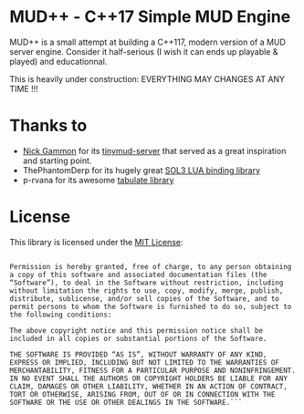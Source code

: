 # MUD++ - C++17 Simple MUD Engine

MUD++ is a small attempt at building a C++117, modern version of a MUD server engine.
Consider it half-serious (I wish it can ends up playable & played) and educationnal.

This is heavily under construction: EVERYTHING MAY CHANGES AT ANY TIME !!!

# Thanks to

- [Nick Gammon](http://www.gammon.com.au/) for its [tinymud-server](https://github.com/nickgammon/tinymudserver) that served as a great inspiration and starting point.
- ThePhantomDerp for its hugely great [SOL3 LUA binding library](https://github.com/ThePhD/sol2)
- p-rvana for its awesome [tabulate library](https://github.com/p-ranav/tabulate)

# License

This library is licensed under the [MIT License](http://opensource.org/licenses/MIT):

```Copyright (c) 2020 Joel FALCOU

Permission is hereby granted, free of charge, to any person obtaining a copy of this software and associated documentation files (the “Software”), to deal in the Software without restriction, including without limitation the rights to use, copy, modify, merge, publish, distribute, sublicense, and/or sell copies of the Software, and to permit persons to whom the Software is furnished to do so, subject to the following conditions:

The above copyright notice and this permission notice shall be included in all copies or substantial portions of the Software.

THE SOFTWARE IS PROVIDED “AS IS”, WITHOUT WARRANTY OF ANY KIND, EXPRESS OR IMPLIED, INCLUDING BUT NOT LIMITED TO THE WARRANTIES OF MERCHANTABILITY, FITNESS FOR A PARTICULAR PURPOSE AND NONINFRINGEMENT. IN NO EVENT SHALL THE AUTHORS OR COPYRIGHT HOLDERS BE LIABLE FOR ANY CLAIM, DAMAGES OR OTHER LIABILITY, WHETHER IN AN ACTION OF CONTRACT, TORT OR OTHERWISE, ARISING FROM, OUT OF OR IN CONNECTION WITH THE SOFTWARE OR THE USE OR OTHER DEALINGS IN THE SOFTWARE.```
